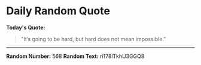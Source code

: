 # Daily Random Quote

**Today's Quote:**
> "It’s going to be hard, but hard does not mean impossible."

---

**Random Number:** 568
**Random Text:** ri178lTkhU3GGQ8
